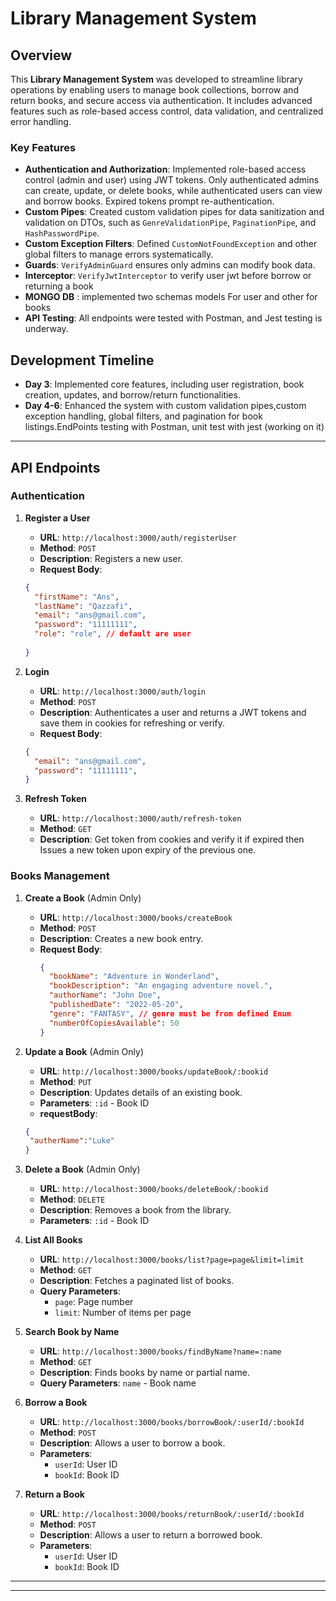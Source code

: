 # Library Management System

## Overview
This **Library Management System** was developed to streamline library operations by enabling users to manage book collections, borrow and return books, and secure access via authentication. It includes advanced features such as role-based access control, data validation, and centralized error handling.

### Key Features
- **Authentication and Authorization**: Implemented role-based access control (admin and user) using JWT tokens. Only authenticated admins can create, update, or delete books, while authenticated users can view and borrow books. Expired tokens prompt re-authentication.
- **Custom Pipes**: Created custom validation pipes for data sanitization and validation on DTOs, such as `GenreValidationPipe`, `PaginationPipe`, and `HashPasswordPipe`.
- **Custom Exception Filters**: Defined `CustomNotFoundException` and other global filters to manage errors systematically.
- **Guards**: `VerifyAdminGuard` ensures only admins can modify book data.
- **Interceptor**: `VerifyJwtInterceptor` to verify user jwt before borrow or returning a book
- **MONGO DB** : implemented two schemas models For user and other for books 
- **API Testing**: All endpoints were tested with Postman, and Jest testing is underway.

## Development Timeline

- **Day 3**: Implemented core features, including user registration, book creation, updates, and borrow/return functionalities.
- **Day 4-6**: Enhanced the system with custom validation pipes,custom exception handling, global filters, and pagination for book listings.EndPoints testing with Postman, unit test with jest (working on it)

---

## API Endpoints


### **Authentication**

1. **Register a User**
   - **URL**: `http://localhost:3000/auth/registerUser`
   - **Method**: `POST`
   - **Description**: Registers a new user.
    - **Request Body**:
     ```json
     {
       "firstName": "Ans",
       "lastName": "Qazzafi",
       "email": "ans@gmail.com",
       "password": "11111111",
       "role": "role", // default are user
      
     }
     ```

2. **Login**
   - **URL**: `http://localhost:3000/auth/login`
   - **Method**: `POST`
   - **Description**: Authenticates a user and returns a JWT tokens and save them in cookies for refreshing or verify.
    - **Request Body**:
     ```json
     {
       "email": "ans@gmail.com",
       "password": "11111111",
     }

3. **Refresh Token**
   - **URL**: `http://localhost:3000/auth/refresh-token`
   - **Method**: `GET`
   - **Description**: Get token from cookies and verify it if expired then Issues a new token upon expiry of the previous one.


### **Books Management**

1. **Create a Book** (Admin Only)
   - **URL**: `http://localhost:3000/books/createBook`
   - **Method**: `POST`
   - **Description**: Creates a new book entry.
   - **Request Body**:
     ```json
     {
       "bookName": "Adventure in Wonderland",
       "bookDescription": "An engaging adventure novel.",
       "authorName": "John Doe",
       "publishedDate": "2022-05-20",
       "genre": "FANTASY", // genre must be from defined Enum
       "numberOfCopiesAvailable": 50
     }
     ```

2. **Update a Book** (Admin Only)
   - **URL**: `http://localhost:3000/books/updateBook/:bookid`
   - **Method**: `PUT`
   - **Description**: Updates details of an existing book.
   - **Parameters**: `:id` - Book ID
   - **requestBody**:
   ```json
   {
    "autherName":"Luke"
   }
   ```

3. **Delete a Book** (Admin Only)
   - **URL**: `http://localhost:3000/books/deleteBook/:bookid`
   - **Method**: `DELETE`
   - **Description**: Removes a book from the library.
   - **Parameters**: `:id` - Book ID

4. **List All Books**
   - **URL**: `http://localhost:3000/books/list?page=page&limit=limit`
   - **Method**: `GET`
   - **Description**: Fetches a paginated list of books.
   - **Query Parameters**:
     - `page`: Page number
     - `limit`: Number of items per page

5. **Search Book by Name**
   - **URL**: `http://localhost:3000/books/findByName?name=:name`
   - **Method**: `GET`
   - **Description**: Finds books by name or partial name.
   - **Query Parameters**: `name` - Book name

6. **Borrow a Book**
   - **URL**: `http://localhost:3000/books/borrowBook/:userId/:bookId`
   - **Method**: `POST`
   - **Description**: Allows a user to borrow a book.
   - **Parameters**:
     - `userId`: User ID
     - `bookId`: Book ID

7. **Return a Book**
   - **URL**: `http://localhost:3000/books/returnBook/:userId/:bookId`
   - **Method**: `POST`
   - **Description**: Allows a user to return a borrowed book.
   - **Parameters**:
     - `userId`: User ID
     - `bookId`: Book ID

---


---



